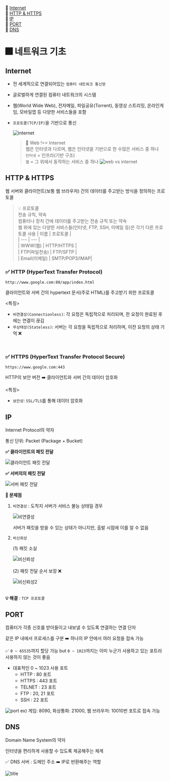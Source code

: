 📍 [Internet](#internet)  
📍 [HTTP & HTTPS](#http--https)  
📍 [IP](#ip)  
📍 [PORT](#port)  
📍 [DNS](#dns)


# 🎆 네트워크 기초
## Internet
- 전 세계적으로 연결되어있는 `컴퓨터 네트워크 통신망`
- 글로벌하게 연결된 컴퓨터 네트워크의 시스템
- 웹(World Wide Web), 전자메일, 파일공유(Torrent), 동영상 스트리밍, 온라인게임, 모바일앱 등 다양한 서비스들을 포함
- `프로토콜(TCP/IP)`을 기반으로 통신

   ![internet](https://www.books.weniv.co.kr/images/basecamp-html-css/chapter01/01-1.png)
   > 🚨 Web !== Internet  
   >    웹은 인터넷과 다르며, 웹은 인터넷을 기반으로 한 수많은 서비스 중 하나  
   >    `인터넷` = 인프라(기반 구조)  
   >    `웹` = 그 위에서 동작하는 서비스 중 하나
   >    ![web vs internet](https://www.books.weniv.co.kr/images/basecamp-html-css/chapter01/01-2.png)


## HTTP & HTTPS
웹 서버와 클라이언트(보통 웹 브라우저) 간의 데이터를 주고받는 방식을 정의하는 프로토콜

   > 💡 프로토콜   
   >  전송 규칙, 약속  
   >  컴퓨터나 장치 간에 데이터를 주고받는 전송 규칙 또는 약속  
   >  웹 위에 있는 다양한 서비스들(인터넷, FTP, SSH, 이메일 등)은 각기 다른 프로토콜 사용
   > | 이름 | 프로토콜 |  
   > | --- | --- |  
   > | WWW(웹) | HTTP/HTTPS |  
   > | FTP(파일전송) | FTP/SFTP |  
   > | Email(이메일) | SMTP/POP3/IMAP|  


### ✅ HTTP (HyperText Transfer Protocol)

```
http://www.google.com:80/app/index.html
```

클라이언트와 서버 간의 hypertext 문서(주로 HTML)를 주고받기 위한 프로토콜

<특징>
- `비연결성(Connectionless)`: 각 요청은 독립적으로 처리되며, 한 요청이 완료된 후에는 연결이 끊김
- `무상태성(Stateless)`: 서버는 각 요청을 독립적으로 처리하며, 이전 요청의 상태 기억 ❌

<br>

### ✅ HTTPS (HyperText Transfer Protocol Secure)

```
https://www.google.com:443
```

HTTP의 보안 버전 ➡️ 클라이언트와 서버 간의 데이터 암호화

<특징>
- `보안성`: `SSL/TLS`를 통해 데이터 암호화

## IP
Internet Protocol의 약자

통신 단위: Packet (Package + Bucket)

**✅ 클라이언트의 패킷 전달**

![클라이언트 패킷 전달](https://miro.medium.com/v2/resize:fit:1100/format:webp/1*Y9VXeNZStE-Q8ZpNEUrLZQ.png) 

**✅ 서버의의 패킷 전달**

![서버 패킷 전달](https://miro.medium.com/v2/resize:fit:1100/format:webp/1*t1AVYP8-LR4_7U68cGn-pg.png)   

**🚨 문제점**

1. `비연결성` : 도착지 서버가 서비스 불능 상태일 경우
   
    ![비연결성](https://miro.medium.com/v2/resize:fit:1100/format:webp/1*tBY4Mjdm-jgqjdUEZiKY9A.png)   

   서버가 패킷을 받을 수 있는 상태가 아니지만, 출발 시점에 이를 알 수 없음

3. `비신뢰성`
   
    (1) 패킷 소실
   <br>
   
   ![비신뢰성](https://miro.medium.com/v2/resize:fit:1100/format:webp/1*U7bUIrhCbnO4vGiIHaNfag.png)   
    <br>
    (2) 패킷 전달 순서 보장 ❌
   <br>
   
   ![비신뢰성2](https://miro.medium.com/v2/resize:fit:1100/format:webp/1*_q9Et3jBxpekTETs_3iqkg.png)   
   <br>

**💡 해결**  : `TCP 프로토콜`

## PORT
컴퓨터가 각종 신호를 받아들이고 내보낼 수 있도록 연결하는 연결 단자

같은 IP 내에서 프로세스를 구분 ➡️  하나의 IP 안에서 여러 요청을 접속 가능

✅ `0 ~ 65535`까지 할당 가능 but `0 ~ 1023`까지는 이미 누군가 사용하고 있는 포트라 사용하지 않는 것이 좋음
- 대표적인 0 ~ 1023 사용 포트
    - HTTP : 80 포트
    - HTTPS : 443 포트
    - TELNET : 23 포트
    - FTP : 20, 21 포트
    - SSH : 22 포트

![port](https://velog.velcdn.com/images/whwogur/post/77a1b90f-219b-431b-a831-7040b24c7b13/image.png) 
ex) 게임: 8090, 화상통화: 21000, 웹 브라우저: 10010번 포트로 접속 가능

## DNS
Domain Name System의 약자

인터넷을 편리하게 사용할 수 있도록 제공해주는 체계

✅ DNS 서버 : 도메인 주소 ➡️ IP로 반환해주는 역할

![title](https://img1.daumcdn.net/thumb/R1280x0/?scode=mtistory2&fname=https%3A%2F%2Fblog.kakaocdn.net%2Fdn%2Fd1Mue8%2FbtqM0rYpQ5E%2FD5GKh2Qv8Sqm2RAkwc6Tb1%2Fimg.jpg)   
